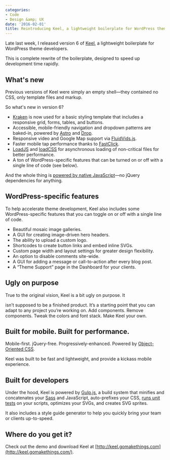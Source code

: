 ```yaml
---
categories:
- Code
- Design &amp; UX
date: '2016-02-01'
title: Reintroducing Keel, a lightweight boilerplate for WordPress theme developers
---
```


Late last week, I released version 6 of [Keel](http://keel.gomakethings.com/), a lightweight boilerplate for WordPress theme developers.

This is complete rewrite of the boilerplate, designed to speed up development time rapidly.

<!--more-->

## What's new

Previous versions of Keel were simply an empty shell&mdash;they contained no CSS, only template files and markup.

So what's new in version 6?

- [Kraken](http://cferdinandi.github.io/kraken/) is now used for a basic styling template that includes a responsive grid, forms, tables, and buttons.
- Accessible, mobile-friendly navigation and dropdown patterns are baked-in, powered by [Astro](https://github.com/cferdinandi/astro) and [Drop](https://github.com/cferdinandi/drop).
- Responsive video and Google Map support via [FluidVids.js](https://github.com/toddmotto/fluidvids).
- Faster mobile tap performance thanks to [FastClick](https://github.com/ftlabs/fastclick).
- [LoadJS](https://github.com/filamentgroup/loadJS) and [loadCSS](https://github.com/filamentgroup/loadCSS) for asynchronous loading of non-critical files for better performance.
- A ton of WordPress-specific features that can be turned on or off with a single line of code (see below).

And the whole thing is [powered by native JavaScript](https://gomakethings.com/ditching-jquery/)&mdash;no jQuery dependencies for anything.

## WordPress-specific features

To help accelerate theme development, Keel also includes some WordPress-specific features that you can toggle on or off with a single line of code.

- Beautiful mosaic image galleries.
- A GUI for creating image-driven hero headers.
- The ability to upload a custom logo.
- Shortcodes to create button links and embed inline SVGs.
- Custom page width and layout settings for greater design flexibility.
- An option to disable comments site-wide.
- A GUI for adding a message or call-to-action after every blog post.
- A “Theme Support” page in the Dashboard for your clients.

## Ugly on purpose

True to the original vision, Keel is a bit ugly on purpose. It

isn’t supposed to be a finished product. It’s a starting point that you can adapt to any project you’re working on. Add components. Remove components. Tweak the colors and font stack. Make Keel your own.

## Built for mobile. Built for performance.

Mobile-first. jQuery-free. Progressively-enhanced. Powered by [Object-Oriented CSS](http://www.slideshare.net/stubbornella/object-oriented-css).

Keel was built to be fast and lightweight, and provide a kickass mobile experience.

## Built for developers

Under the hood, Keel is powered by [Gulp.js](http://gulpjs.com/), a build system that minifies and concatenates your [Sass](http://sass-lang.com/) and JavaScript, auto-prefixes your CSS, [runs unit tests](http://jasmine.github.io/) on your scripts, optimizes your SVGs, and creates SVG sprites.

It also includes a style guide generator to help you quickly bring your team or clients up-to-speed.

## Where do you get it?

Check out the demo and download Keel at [http://keel.gomakethings.com](http://keel.gomakethings.com/).